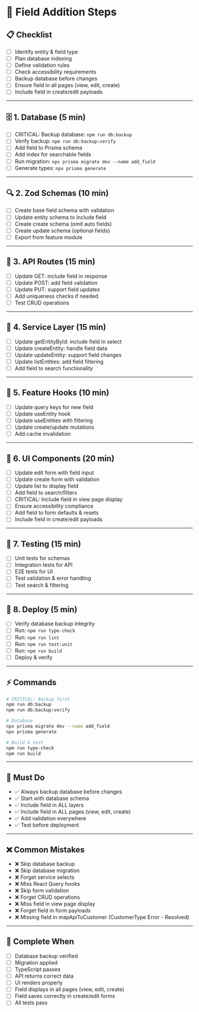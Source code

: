 # 🎯 **Field Addition Steps**

## 📋 **Checklist**

- [ ] Identify entity & field type
- [ ] Plan database indexing
- [ ] Define validation rules
- [ ] Check accessibility requirements
- [ ] Backup database before changes
- [ ] Ensure field in all pages (view, edit, create)
- [ ] Include field in create/edit payloads

---

## 🗄️ **1. Database (5 min)**

- [ ] CRITICAL: Backup database: `npm run db:backup`
- [ ] Verify backup: `npm run db:backup:verify`
- [ ] Add field to Prisma schema
- [ ] Add index for searchable fields
- [ ] Run migration: `npx prisma migrate dev --name add_field`
- [ ] Generate types: `npx prisma generate`

---

## 🔍 **2. Zod Schemas (10 min)**

- [ ] Create base field schema with validation
- [ ] Update entity schema to include field
- [ ] Create create schema (omit auto fields)
- [ ] Create update schema (optional fields)
- [ ] Export from feature module

---

## 🚀 **3. API Routes (15 min)**

- [ ] Update GET: include field in response
- [ ] Update POST: add field validation
- [ ] Update PUT: support field updates
- [ ] Add uniqueness checks if needed
- [ ] Test CRUD operations

---

## 🔧 **4. Service Layer (15 min)**

- [ ] Update getEntityById: include field in select
- [ ] Update createEntity: handle field data
- [ ] Update updateEntity: support field changes
- [ ] Update listEntities: add field filtering
- [ ] Add field to search functionality

---

## 🎣 **5. Feature Hooks (10 min)**

- [ ] Update query keys for new field
- [ ] Update useEntity hook
- [ ] Update useEntities with filtering
- [ ] Update create/update mutations
- [ ] Add cache invalidation

---

## 🎨 **6. UI Components (20 min)**

- [ ] Update edit form with field input
- [ ] Update create form with validation
- [ ] Update list to display field
- [ ] Add field to search/filters
- [ ] CRITICAL: Include field in view page display
- [ ] Ensure accessibility compliance
- [ ] Add field to form defaults & resets
- [ ] Include field in create/edit payloads

---

## 🧪 **7. Testing (15 min)**

- [ ] Unit tests for schemas
- [ ] Integration tests for API
- [ ] E2E tests for UI
- [ ] Test validation & error handling
- [ ] Test search & filtering

---

## 🚀 **8. Deploy (5 min)**

- [ ] Verify database backup integrity
- [ ] Run: `npm run type-check`
- [ ] Run: `npm run lint`
- [ ] Run: `npm run test:unit`
- [ ] Run: `npm run build`
- [ ] Deploy & verify

---

## ⚡ **Commands**

```bash
# CRITICAL: Backup first
npm run db:backup
npm run db:backup:verify

# Database
npx prisma migrate dev --name add_field
npx prisma generate

# Build & test
npm run type-check
npm run build
```

---

## 🚨 **Must Do**

- ✅ Always backup database before changes
- ✅ Start with database schema
- ✅ Include field in ALL layers
- ✅ Include field in ALL pages (view, edit, create)
- ✅ Add validation everywhere
- ✅ Test before deployment

---

## ❌ **Common Mistakes**

- ❌ Skip database backup
- ❌ Skip database migration
- ❌ Forget service selects
- ❌ Miss React Query hooks
- ❌ Skip form validation
- ❌ Forget CRUD operations
- ❌ Miss field in view page display
- ❌ Forget field in form payloads
- ❌ Missing field in mapApiToCustomer (CustomerType Error - Resolved)

---

## 🎯 **Complete When**

- [ ] Database backup verified
- [ ] Migration applied
- [ ] TypeScript passes
- [ ] API returns correct data
- [ ] UI renders properly
- [ ] Field displays in all pages (view, edit, create)
- [ ] Field saves correctly in create/edit forms
- [ ] All tests pass

